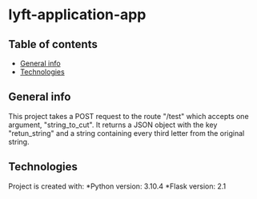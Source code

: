 # lyft-application-app

## Table of contents
* [General info](#general-info)
* [Technologies](#technologies)

## General info
This project takes a POST request to the route "/test" which accepts one argument, "string_to_cut". 
It returns a JSON object with the key "retun_string" and a string containing every third letter from the original string.

## Technologies
Project is created with:
*Python version: 3.10.4
*Flask version: 2.1

	
